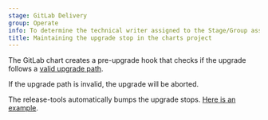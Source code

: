 ```yaml
---
stage: GitLab Delivery
group: Operate
info: To determine the technical writer assigned to the Stage/Group associated with this page, see https://handbook.gitlab.com/handbook/product/ux/technical-writing/#assignments
title: Maintaining the upgrade stop in the charts project
---
```


The GitLab chart creates a pre-upgrade hook that checks if the upgrade follows a
[valid upgrade path](https://docs.gitlab.com/update/#upgrade-paths).

If the upgrade path is invalid, the upgrade will be aborted.

The release-tools automatically bumps the upgrade stops. [Here is an example](https://gitlab.com/gitlab-org/charts/gitlab/-/commit/60003f89c8ab633d4e4b16cbc4002c1059627bac).
